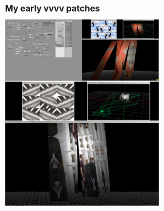 My early vvvv patches
====
![](vvvv-01-10/ROOM2/scenographic/patch8.png)
![](vvvv-01-10/ROOM2/scenographic/sceno-renderer2.png)
